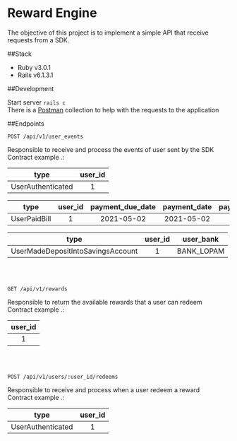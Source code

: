 # Reward Engine

The objective of this project is to implement a simple API that receive requests from a SDK.

##Stack

- Ruby v3.0.1
- Rails v6.1.3.1

##Development

Start server `rails c` </br>
There is a [Postman](https://www.postman.com/downloads/) collection to help with the requests to the application


##Endpoints

```
POST /api/v1/user_events
```
Responsible to receive and process the events of user sent by the SDK </br>
Contract example .:

| type                   | user_id       |    
| ---------------------- |:-------------:|
| UserAuthenticated      | 1            |

| type                   | user_id       |    payment_due_date | payment_date| payment_amount
| ---------------------- |:-------------:|:-------------:|:-------------:|:-------------:|
| UserPaidBill      | 1            |2021-05-02 | 2021-05-02| 10000

| type                   | user_id       |    user_bank | 
| ---------------------- |:-------------:|:-------------:|
| UserMadeDepositIntoSavingsAccount      | 1            |BANK_LOPAM |

</br></br>

```
GET /api/v1/rewards
```
Responsible to return the available rewards that a user can redeem</br>
Contract example .:

| user_id       |    
|:-------------:|
| 1            |

</br></br>

```
POST /api/v1/users/:user_id/redeems
```
Responsible to receive and process when a user redeem a reward</br>
Contract example .:

| type                   | user_id       |    
| ---------------------- |:-------------:|
| UserAuthenticated      | 1            |

</br></br>